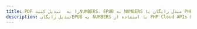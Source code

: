 ---title: PDF را به  تبدیل کنیدNUMBERS، EPUB به NUMBERS مبدل رایگان یا PHP SDKdescription: تبدیل رایگانEPUB به NUMBERS با استفاده از PHP Cloud APIs & SDK همچنین اسناد PDF را در Cloud ایجاد، ویرایش و رندر کنید.---